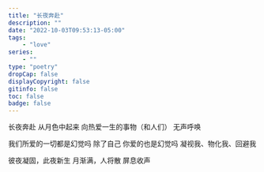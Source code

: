 ```yaml
---
title: "长夜奔赴"
description: ""
date: "2022-10-03T09:53:13-05:00"
tags: 
    - "love"
series: 
    - ""
type: "poetry"
dropCap: false
displayCopyright: false
gitinfo: false
toc: false
badge: false
---
```

长夜奔赴
从月色中起来
向热爱一生的事物（和人们）
无声呼唤

我们所爱的一切都是幻觉吗
除了自己
你爱的也是幻觉吗
凝视我、物化我、回避我

彼夜凝固，此夜新生
月渐满，人将散
屏息收声

